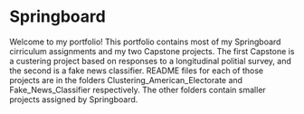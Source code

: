 # Springboard

Welcome to my portfolio! This portfolio contains most of my Springboard cirriculum assignments and my two Capstone projects. The first Capstone is a custering project based on responses to a longitudinal politial survey, and the second is a fake news classifier. README files for each of those projects are in the folders Clustering_American_Electorate and Fake_News_Classifier respectively. The other folders contain smaller projects assigned by Springboard. 
